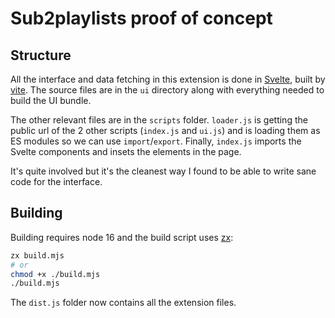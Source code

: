 # Sub2playlists proof of concept

## Structure

All the interface and data fetching in this extension is done in [Svelte](https://svelte.dev/), built by [vite](https://vitejs.dev/). The source files are in the `ui` directory along with everything needed to build the UI bundle.

The other relevant files are in the `scripts` folder. `loader.js` is getting the public url of the 2 other scripts (`index.js` and `ui.js`) and is loading them as ES modules so we can use `import`/`export`. Finally, `index.js` imports the Svelte components and insets the elements in the page.

It's quite involved but it's the cleanest way I found to be able to write sane code for the interface.

## Building

Building requires node 16 and the build script uses [zx](https://www.npmjs.com/package/zx):

```sh
zx build.mjs
# or
chmod +x ./build.mjs
./build.mjs
```

The `dist.js` folder now contains all the extension files.
